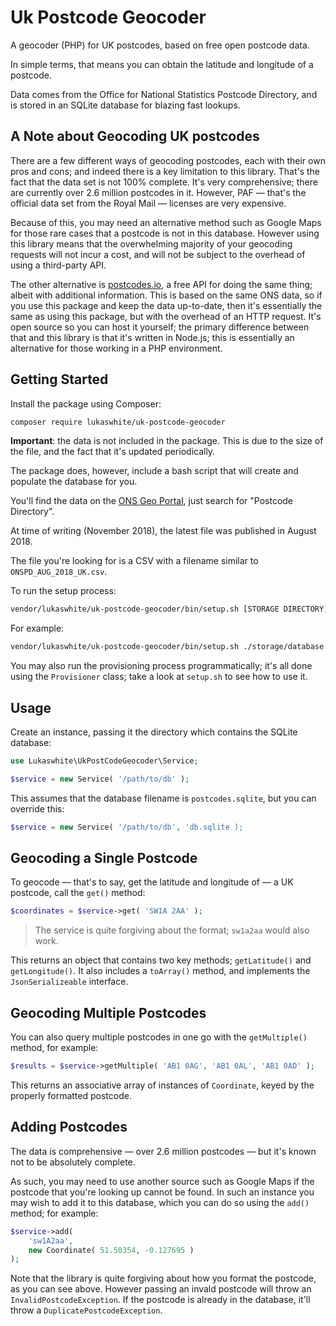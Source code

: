 # Uk Postcode Geocoder

A geocoder (PHP) for UK postcodes, based on free open postcode data.

In simple terms, that means you can obtain the latitude and longitude of a postcode.

Data comes from the Office for National Statistics Postcode Directory, and is stored in an SQLite database for blazing fast lookups.

## A Note about Geocoding UK postcodes

There are a few different ways of geocoding postcodes, each with their own pros and cons; and indeed there is a key limitation to this library. That's the fact that the data set is not 100% complete. It's very comprehensive; there are currently over 2.6 million postcodes in it. However, PAF &mdash; that's the official data set from the Royal Mail &mdash; licenses are very expensive.

Because of this, you may need an alternative method such as Google Maps for those rare cases that a postcode is not in this database. However using this library means that the overwhelming majority of your geocoding requests will not incur a cost, and will not be subject to the overhead of using a third-party API. 

The other alternative is [postcodes.io](http://postcodes.io/), a free API for doing the same thing; albeit with additional information. This is based on the same ONS data, so if you use this package and keep the data up-to-date, then it's essentially the same as using this package, but with the overhead of an HTTP request. It's open source so you can host it yourself; the primary difference between that and this library is that it's written in Node.js; this is essentially an alternative for those working in a PHP environment.

## Getting Started

Install the package using Composer:

```bash
composer require lukaswhite/uk-postcode-geocoder
```

**Important**: the data is not included in the package. This is due to the size of the file, and the fact that it's updated periodically.

The package does, however, include a bash script that will create and populate the database for you.

You'll find the data on the [ONS Geo Portal](https://geoportal.statistics.gov.uk/geoportal/catalog/main/home.page), just search for "Postcode Directory".

At time of writing (November 2018), the latest file was published in August 2018.

The file you're looking for is a CSV with a filename similar to `ONSPD_AUG_2018_UK.csv`.

To run the setup process:

```bash
vendor/lukaswhite/uk-postcode-geocoder/bin/setup.sh [STORAGE DIRECTORY] [PATH TO CSV]
```

For example:

```bash
vendor/lukaswhite/uk-postcode-geocoder/bin/setup.sh ./storage/database ONSPD_AUG_2018_UK.csv
```

You may also run the provisioning process programmatically; it's all done using the `Provisioner` class; take a look at `setup.sh` to see how to use it.

## Usage

Create an instance, passing it the directory which contains the SQLite database:

```php
use Lukaswhite\UkPostCodeGeocoder\Service;

$service = new Service( '/path/to/db' );
```

This assumes that the database filename is `postcodes.sqlite`, but you can override this:

```php
$service = new Service( '/path/to/db', 'db.sqlite );
```

## Geocoding a Single Postcode

To geocode &mdash; that's to say, get the latitude and longitude of &mdash; a UK postcode, call the `get()` method:

```php
$coordinates = $service->get( 'SW1A 2AA' );
```

> The service is quite forgiving about the format; `sw1a2aa` would also work.

This returns an object that contains two key methods; `getLatitude()` and `getLongitude()`. It also includes a `toArray()` method, and implements the `JsonSerializeable` interface.

## Geocoding Multiple Postcodes

You can also query multiple postcodes in one go with the `getMultiple()` method, for example:

```php
$results = $service->getMultiple( 'AB1 0AG', 'AB1 0AL', 'AB1 0AD' );
```

This returns an associative array of instances of `Coordinate`, keyed by the properly formatted postcode.

## Adding Postcodes

The data is comprehensive &mdash; over 2.6 million postcodes &mdash; but it's known not to be absolutely complete. 

As such, you may need to use another source such as Google Maps if the postcode that you're looking up cannot be found. In such an instance you may wish to add it to this database, which you can do so using the `add()` method; for example:

```php
$service->add(
	'sw1A2aa',
	new Coordinate( 51.50354, -0.127695 )
);
```

Note that the library is quite forgiving about how you format the postcode, as you can see above. However passing an invald postcode will throw an `InvalidPostcodeException`. If the postcode is already in the database, it'll throw a `DuplicatePostcodeException`.